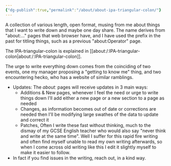 ```yaml
---
{"dg-publish":true,"permalink":"/about/about-ipa-triangular-colon/"}
---
```


A collection of various length, open format, musing from me about things that I want to write down and maybe one day share.
The name derives from "about:..." pages that web browser have, and I have used the prefix in the past for titling things, such as a previous "about:Operator" page.

The IPA-triangular-colon is explained in [[aboutː/ːIPA-triangular-colon\|aboutː/ːIPA-triangular-colon]].

The urge to write everything down comes from the coinciding of two events, one my manager proposing a "getting to know me" thing, and two encountering hecko, who has a website of similar ramblings.

- Updates:
  The *aboutː* pages will receive updates in 3 main ways:
   - Additions & New pages, whenever I feel the need or urge to write things down I'll add either a new page or a new section to a page as needed
   - Changes, as information becomes out of date or corrections are needed then I'll be modifying large swathes of the data to update and correct it
   - Patches, Often I write these fast without thinking, much to the dismay of my GCSE English teacher who would also say "never think and write at the same time". Well I suffer for this rapid fire writing and often find myself unable to read my own writing afterwards, so when I come across old writing like this I edit it slightly myself to make it easier to follow.
- In fact if you find issues in the writing, reach out, in a kind way.